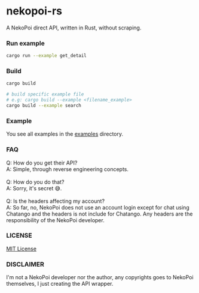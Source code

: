 # nekopoi-rs
A NekoPoi direct API, written in Rust, without scraping.

### Run example
```sh
cargo run --example get_detail
```

### Build
```sh
cargo build

# build specific example file
# e.g: cargo build --example <filename_example>
cargo build --example search
```

### Example
You see all examples in the [examples](./examples/) directory.

### FAQ
Q: How do you get their API?<br>
A: Simple, through reverse engineering concepts.<br><br>
Q: How do you do that?<br>
A: Sorry, it's secret 😅.<br><br>
Q: Is the headers affecting my account?<br>
A: So far, no, NekoPoi does not use an account login except for chat using Chatango and the headers is not include for Chatango. Any headers are the responsibility of the NekoPoi developer.

### LICENSE
[MIT License](LICENSE)

### DISCLAIMER
I'm not a NekoPoi developer nor the author, any copyrights goes to NekoPoi themselves, I just creating the API wrapper.
